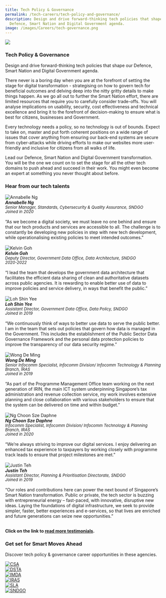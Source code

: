 ```yaml
---
title: Tech Policy & Governance
permalink: /tech-careers/tech-policy-and-governance/
description: Design and drive forward-thinking tech policies that shape our
  Defence, Smart Nation and Digital Government agenda.
image: /images/Careers/tech-governance.png
---
```

![](/images/careers/hero-tech-policy-governance.jpg)

### **Tech Policy &amp; Governance**

Design and drive forward-thinking tech policies that shape our Defence, Smart Nation and Digital Government agenda.

There never is a boring day when you are at the forefront of setting the stage for digital transformation - strategising on how to govern tech for beneficial outcomes and delving deep into the nitty gritty details to make things happen. As we go all out to further the Smart Nation effort, there are limited resources that require you to carefully consider trade-offs. You will analyse implications on usability, security, cost effectiveness and technical excellence and bring it to the forefront of decision-making to ensure what is best for citizens, businesses and Government.

Every technology needs a policy, so no technology is out of bounds. Expect to take on, master and put forth coherent positions on a wide range of issues that cover anything from ensuring our back-end systems are secure from cyber-attacks while driving efforts to make our websites more user-friendly and inclusive for citizens from all walks of life.

Lead our Defence, Smart Nation and Digital Government transformation. You will be the one we count on to set the stage for all the other tech domains to push ahead and succeed in their work. You might even become an expert at something you never thought about before.

### **Hear from our tech talents**

<div class="row-testimonial">
<div class="column-testimonial">
<img src="/images/people/annabelle-ng.png" alt="Annabelle Ng" title="Tech Talent"><br><em><strong>Annabelle Ng</strong><br><span style="font-size:13px; line-height:14px">Senior Manager, Standards, Cybersecurity &amp; Quality Assurance, SNDGO<br>Joined in 2020</span></em><br><br>
	“As we become a digital society, we must leave no one behind and ensure that our tech products and services are accessible to all. The challenge is to constantly be developing new policies in step with new tech development, while operationalising existing policies to meet intended outcomes.”<br><br></div>
	
<div class="column-testimonial">
<img src="/images/people/kelvin-goh.png" alt="Kelvin Goh" title="Tech Talent"><br><em><strong>Kelvin Goh</strong><br><span style="font-size:13px; line-height:14px">Deputy Director, Government Data Office, Data Architecture, SNDGO<br>2020-2022</span></em><br><br>
“I lead the team that develops the government data architecture that facilitates the efficient data sharing of clean and authoritative datasets across public agencies. It is rewarding to enable better use of data to improve policies and service delivery, in ways that benefit the public.”<br><br></div>

<div class="column-testimonial">
<img src="/images/people/loh-shin-yee.png" alt="Loh Shin Yee" title="Tech Talent"><br><em><strong>Loh Shin Yee</strong><br><span style="font-size:13px; line-height:14px">Assistant Director, Government Data Office, Data Policy, SNDGO<br>Joined in 2019</span></em><br><br>
“We continuously think of ways to better use data to serve the public better. I am in the team that sets out policies that govern how data is managed in the Government. This includes the establishment of the Public Sector Data Governance Framework and the personal data protection policies to improve the transparency of our data security regime.”<br><br>
</div>
</div>

<div class="row-testimonial">
<div class="column-testimonial">
<img src="/images/people/wong-de-ming.png" alt="Wong De Ming" title="Tech Talent"><br><em><strong>Wong De Ming</strong><br><span style="font-size:13px; line-height:14px">Senior Infocomm Specialist, Infocomm Division/ Infocomm Technology &amp; Planning Branch, IRAS<br>Joined in 2019</span></em><br><br>
“As part of the Programme Management Office team working on the next generation of IRIN, the main ICT system underpinning Singapore’s tax administration and revenue collection service, my work involves extensive planning and close collaboration with various stakeholders to ensure that the system can be delivered on time and within budget.”<br><br></div>
	
<div class="column-testimonial">
<img src="/images/people/ng-choon-sze.png" alt="Ng Choon Sze Daphne" title="Tech Talent"><br><em><strong>Ng Choon Sze Daphne</strong><br><span style="font-size:13px; line-height:14px">Infocomm Specialist, Infocomm Division/ Infocomm Technology &amp; Planning Branch, IRAS<br>Joined in 2020</span></em><br><br>
“We’re always striving to improve our digital services. I enjoy delivering an enhanced tax experience to taxpayers by working closely with programme track leads to ensure that project milestones are met.”<br><br></div>

<div class="column-testimonial">
<img src="/images/people/justin-teh.png" alt="Justin Teh" title="Tech Talent"><br><em><strong>Justin Teh</strong><br><span style="font-size:13px; line-height:14px">Assistant Director, Planning &amp; Prioritisation Directorate, SNDGO<br>Joined in 2019</span></em><br><br>
“Our roles and contributions here can power the next bound of Singapore’s Smart Nation transformation. Public or private, the tech sector is buzzing with entrepreneurial energy – fast-paced, with innovative, disruptive new ideas. Laying the foundations of digital infrastructure, we seek to provide simpler, faster, better experiences and e-services, so that lives are enriched and future generations can seize new opportunities.”<br><br>
</div>
</div>

**Click on the link to [read more testimonials](/testimonials).**

### **Get set for Smart Moves Ahead**
Discover tech policy &amp; governance career opportunities in these agencies.

<div class="row-agencies">

<div class="column-agencies"><a href="https://www.csa.gov.sg/Explore/careers" target="new"><img src="/images/logos/logo-csa.png" alt="CSA" title="CSA"></a></div>

<div class="column-agencies"><a href="https://careers.pageuppeople.com/845/cw/en/listing/" target="new"><img src="/images/logos/logo-dsta.png" alt="DSTA" title="DSTA"></a></div>

<div class="column-agencies"><a href="https://www.imda.gov.sg/Who-We-Are/careers" target="new"><img src="/images/logos/logo-imda.png" alt="IMDA" title="IMDA"></a></div>

<div class="column-agencies"><a href="https://www.iras.gov.sg/irashome/Careers/" target="new"><img src="/images/logos/logo-iras.png" alt="IRAS" title="IRAS"></a></div>

<div class="column-agencies"><a href="https://www.sla.gov.sg/join-us/our-work-at-sla" target="new"><img src="/images/logos/logo-sla.png" alt="SLA" title="SLA"></a></div>

</div>

<div class="row-agencies">	
	
<div class="column-agencies"><a href="https://www.careers.hrp.gov.sg/sap/bc/ui5_ui5/sap/ZGERCFA004/index.html?search-keyword=Smart%20Nation%20and%20Digital%20Government%20Office" target="new"><img src="/images/logos/logo-sndgo.png" alt="SNDGO" title="SNDGO"></a></div> 
</div>

<div class="column-agencies"></div>

<div class="column-agencies"></div>

<div class="column-agencies"></div>

<div class="column-agencies"></div>

